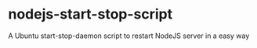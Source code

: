 nodejs-start-stop-script
========================

A Ubuntu start-stop-daemon script to restart NodeJS server in a easy way
